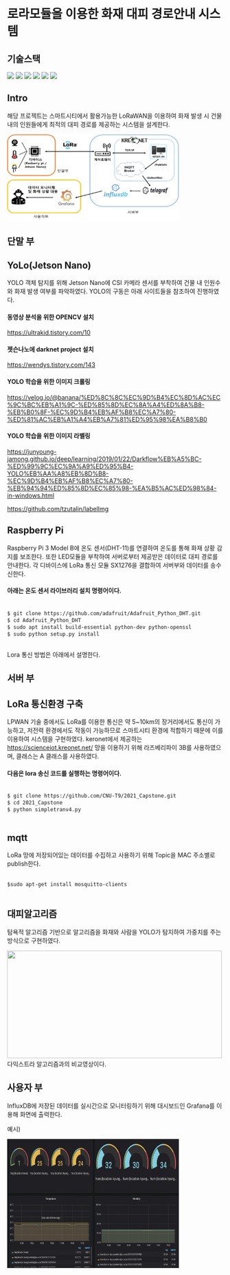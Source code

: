 # 로라모듈을 이용한 화재 대피 경로안내 시스템

## 기술스택
<img src="https://img.shields.io/badge/json-000000?style=flat-square&logo=json&logoColor=white&link=https://ko.wikipedia.org/wiki/JSON"> <img src="https://img.shields.io/badge/Grafana-F46800?style=flat-square&logo=Grafana&logoColor=white&link=https://grafana.com"> <img src="https://img.shields.io/badge/InfluxDB-22ADF6?style=flat-square&logo=InfluxDB&logoColor=white&link=https://grafana.com"> <img src="https://img.shields.io/badge/Linux-FCC624?style=flat-square&logo=Linux&logoColor=white&link=https://grafana.com"> <img src="https://img.shields.io/badge/Python-3776AB?style=flat-square&logo=Python&logoColor=white&link=https://grafana.com"> <img src="https://img.shields.io/badge/mqtt-3C5280?style=flat-square&logo=Eclipse Mosquitto&logoColor=white&link=https://grafana.com">

## Intro

해당 프로젝트는 스마트시티에서 활용가능한 LoRaWAN을 이용하여 화재 발생 시 건물 내의 인원들에게 최적의 대피 경로를 제공하는 시스템을 설계한다. 

<img src="/img/Architecture.png" width="400px" height="200px"></img><br/>

## 단말 부
## YoLo(Jetson Nano)
YOLO 객체 탐지를 위해 Jetson Nano에 CSI 카메라 센서를 부착하여 건물 내 인원수와 화재 발생 여부를 파악하였다. YOLO의 구동은 아래 사이트들을 참조하여 진행하였다.

#### 동영상 분석을 위한 OPENCV 설치
https://ultrakid.tistory.com/10

#### 젯슨나노에 darknet project 설치
https://wendys.tistory.com/143

#### YOLO 학습을 위한 이미지 크롤링
https://velog.io/@banana/%ED%8C%8C%EC%9D%B4%EC%8D%AC%EC%9C%BC%EB%A1%9C-%ED%85%8D%EC%8A%A4%ED%8A%B8-%EB%B0%8F-%EC%9D%B4%EB%AF%B8%EC%A7%80-%ED%81%AC%EB%A1%A4%EB%A7%81%ED%95%98%EA%B8%B0

#### YOLO 학습을 위한 이미지 라벨링
https://junyoung-jamong.github.io/deep/learning/2019/01/22/Darkflow%EB%A5%BC-%ED%99%9C%EC%9A%A9%ED%95%B4-YOLO%EB%AA%A8%EB%8D%B8-%EC%9D%B4%EB%AF%B8%EC%A7%80-%EB%94%94%ED%85%8D%EC%85%98-%EA%B5%AC%ED%98%84-in-windows.html

https://github.com/tzutalin/labelImg

## Raspberry Pi
Raspberry Pi 3 Model B에 온도 센서(DHT-11)를 연결하여 온도를 통해 화재 상황 감지를 보조한다. 또한 LED모듈을 부착하여 서버로부터 제공받은 데이터로 대피 경로를 안내한다. 각 디바이스에 LoRa 통신 모듈 SX1276을 결합하여 서버부와 데이터를 송수신한다.

#### 아래는 온도 센서 라이브러리 설치 명령어이다.
<pre>
<code>
$ git clone https://github.com/adafruit/Adafruit_Python_DHT.git
$ cd Adafruit_Python_DHT
$ sudo apt install build-essential python-dev python-openssl
$ sudo python setup.py install
</code>
</pre>

Lora 통신 방법은 아래에서 설명한다.

## 서버 부
## LoRa 통신환경 구축
LPWAN 기술 중에서도 LoRa를 이용한 통신은 약 5~10km의 장거리에서도 통신이 가능하고, 저전력 환경에서도 작동이 가능하므로 스마트시티 환경에 적합하기 때문에 이를 이용하여 시스템을 구현하였다. keronet에서 제공하는 https://scienceiot.kreonet.net/ 망을 이용하기 위해 라즈베리파이 3B를 사용하였으며, 클래스는 A 클래스를 사용하였다.

#### 다음은 lora 송신 코드를 실행하는 명령어이다.
<pre>
<code>
$ git clone https://github.com/CNU-T9/2021_Capstone.git
$ cd 2021_Capstone
$ python simpletranv4.py
</code>
</pre>


## mqtt
LoRa 망에 저장되어있는 데이터를 수집하고 사용하기 위해 Topic을 MAC 주소별로 publish한다.

<pre>
<code>
$sudo apt-get install mosquitto-clients
</code>
</pre>

## 대피알고리즘
탐욕적 알고리즘 기반으로 알고리즘을 화재와 사람을 YOLO가 탐지하여 가중치를 주는 방식으로 구현하였다.

<img width=500, height=250 src=https://user-images.githubusercontent.com/81306489/120764489-280f9780-c553-11eb-9513-ccefe4a7a77e.gif>
다익스트라 알고리즘과의 비교영상이다.

## 사용자 부
InfluxDB에 저장된 데이터를 실시간으로 모니터링하기 위해 대시보드인 Grafana를 이용해 화면에 출력한다.

예시)

<img src="/img/grafana.jpg" width="400px" height="300px"></img><br/>







